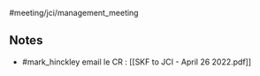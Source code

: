 #meeting/jci/management_meeting

## Notes

- #mark_hinckley email le CR : [[SKF to JCI - April 26 2022.pdf]]
	
